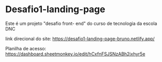# Desafio1-landing-page
Este é um projeto "desafio front- end"  do curso de tecnologia da escola DNC

link direcional do site: https://desafio1-landing-page-bruno.netlify.app/

Planilha de acesso: https://dashboard.sheetmonkey.io/edit/hCxfnFSJSNzABh2jxhyr5e 
